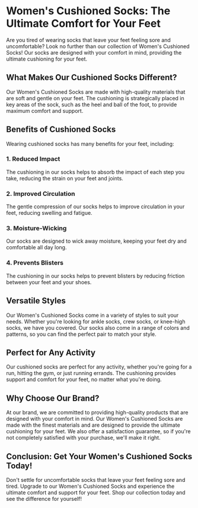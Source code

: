# Women's Cushioned Socks: The Ultimate Comfort for Your Feet

Are you tired of wearing socks that leave your feet feeling sore and uncomfortable? Look no further than our collection of Women's Cushioned Socks! Our socks are designed with your comfort in mind, providing the ultimate cushioning for your feet.

## What Makes Our Cushioned Socks Different?

Our Women's Cushioned Socks are made with high-quality materials that are soft and gentle on your feet. The cushioning is strategically placed in key areas of the sock, such as the heel and ball of the foot, to provide maximum comfort and support.

## Benefits of Cushioned Socks

Wearing cushioned socks has many benefits for your feet, including:

### 1. Reduced Impact

The cushioning in our socks helps to absorb the impact of each step you take, reducing the strain on your feet and joints.

### 2. Improved Circulation

The gentle compression of our socks helps to improve circulation in your feet, reducing swelling and fatigue.

### 3. Moisture-Wicking

Our socks are designed to wick away moisture, keeping your feet dry and comfortable all day long.

### 4. Prevents Blisters

The cushioning in our socks helps to prevent blisters by reducing friction between your feet and your shoes.

## Versatile Styles

Our Women's Cushioned Socks come in a variety of styles to suit your needs. Whether you're looking for ankle socks, crew socks, or knee-high socks, we have you covered. Our socks also come in a range of colors and patterns, so you can find the perfect pair to match your style.

## Perfect for Any Activity

Our cushioned socks are perfect for any activity, whether you're going for a run, hitting the gym, or just running errands. The cushioning provides support and comfort for your feet, no matter what you're doing.

## Why Choose Our Brand?

At our brand, we are committed to providing high-quality products that are designed with your comfort in mind. Our Women's Cushioned Socks are made with the finest materials and are designed to provide the ultimate cushioning for your feet. We also offer a satisfaction guarantee, so if you're not completely satisfied with your purchase, we'll make it right.

## Conclusion: Get Your Women's Cushioned Socks Today!

Don't settle for uncomfortable socks that leave your feet feeling sore and tired. Upgrade to our Women's Cushioned Socks and experience the ultimate comfort and support for your feet. Shop our collection today and see the difference for yourself!